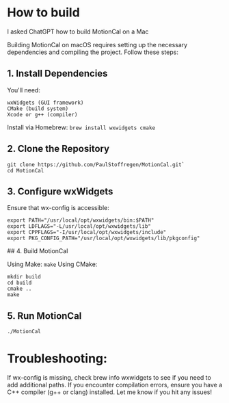 # How to build
I asked ChatGPT how to build MotionCal on a Mac

Building MotionCal on macOS requires setting up the necessary dependencies and compiling the project. Follow these steps:

## 1. Install Dependencies
You'll need:

```
wxWidgets (GUI framework)
CMake (build system)
Xcode or g++ (compiler)

```

Install via Homebrew:
`brew install wxwidgets cmake`

## 2. Clone the Repository
```
git clone https://github.com/PaulStoffregen/MotionCal.git`
cd MotionCal

```

## 3. Configure wxWidgets
Ensure that wx-config is accessible:

```
export PATH="/usr/local/opt/wxwidgets/bin:$PATH"
export LDFLAGS="-L/usr/local/opt/wxwidgets/lib"
export CPPFLAGS="-I/usr/local/opt/wxwidgets/include"
export PKG_CONFIG_PATH="/usr/local/opt/wxwidgets/lib/pkgconfig"

```

## 4. Build MotionCal

Using Make:
`make`
Using CMake:

```
mkdir build
cd build
cmake ..
make
```

## 5. Run MotionCal
`./MotionCal`


# Troubleshooting:
If wx-config is missing, check brew info wxwidgets to see if you need to add additional paths.
If you encounter compilation errors, ensure you have a C++ compiler (g++ or clang) installed.
Let me know if you hit any issues!